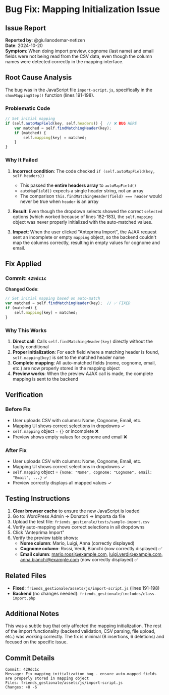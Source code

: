# Bug Fix: Mapping Initialization Issue

## Issue Report

**Reported by**: @giulianodemar-netizen  
**Date**: 2024-10-20  
**Symptom**: When doing import preview, cognome (last name) and email fields were not being read from the CSV data, even though the column names were detected correctly in the mapping interface.

## Root Cause Analysis

The bug was in the JavaScript file `import-script.js`, specifically in the `showMappingStep()` function (lines 191-198).

### Problematic Code

```javascript
// Set initial mapping
if (self.autoMapField(key, self.headers)) {  // ❌ BUG HERE
    var matched = self.findMatchingHeader(key);
    if (matched) {
        self.mapping[key] = matched;
    }
}
```

### Why It Failed

1. **Incorrect condition**: The code checked `if (self.autoMapField(key, self.headers))`
   - This passed the **entire headers array** to `autoMapField()`
   - `autoMapField()` expects a single header string, not an array
   - The comparison `this.findMatchingHeader(field) === header` would never be true when `header` is an array

2. **Result**: Even though the dropdown selects showed the correct `selected` options (which worked because of lines 182-183), the `self.mapping` object was never properly initialized with the auto-matched values.

3. **Impact**: When the user clicked "Anteprima Import", the AJAX request sent an incomplete or empty `mapping` object, so the backend couldn't map the columns correctly, resulting in empty values for cognome and email.

## Fix Applied

### Commit: `429dc1c`

**Changed Code**:

```javascript
// Set initial mapping based on auto-match
var matched = self.findMatchingHeader(key);  // ✅ FIXED
if (matched) {
    self.mapping[key] = matched;
}
```

### Why This Works

1. **Direct call**: Calls `self.findMatchingHeader(key)` directly without the faulty conditional
2. **Proper initialization**: For each field where a matching header is found, `self.mapping[key]` is set to the matched header name
3. **Complete mapping**: All auto-matched fields (nome, cognome, email, etc.) are now properly stored in the mapping object
4. **Preview works**: When the preview AJAX call is made, the complete mapping is sent to the backend

## Verification

### Before Fix
- User uploads CSV with columns: Nome, Cognome, Email, etc.
- Mapping UI shows correct selections in dropdowns ✓
- `self.mapping` object = `{}` or incomplete ❌
- Preview shows empty values for cognome and email ❌

### After Fix
- User uploads CSV with columns: Nome, Cognome, Email, etc.
- Mapping UI shows correct selections in dropdowns ✓
- `self.mapping` object = `{nome: "Nome", cognome: "Cognome", email: "Email", ...}` ✓
- Preview correctly displays all mapped values ✓

## Testing Instructions

1. **Clear browser cache** to ensure the new JavaScript is loaded
2. Go to: WordPress Admin → Donatori → Importa da file
3. Upload the test file: `friends_gestionale/tests/sample-import.csv`
4. Verify auto-mapping shows correct selections in all dropdowns
5. Click "Anteprima Import"
6. Verify the preview table shows:
   - **Nome column**: Mario, Luigi, Anna (correctly displayed)
   - **Cognome column**: Rossi, Verdi, Bianchi (now correctly displayed) ✅
   - **Email column**: mario.rossi@example.com, luigi.verdi@example.com, anna.bianchi@example.com (now correctly displayed) ✅

## Related Files

- **Fixed**: `friends_gestionale/assets/js/import-script.js` (lines 191-198)
- **Backend** (no changes needed): `friends_gestionale/includes/class-import.php`

## Additional Notes

This was a subtle bug that only affected the mapping initialization. The rest of the import functionality (backend validation, CSV parsing, file upload, etc.) was working correctly. The fix is minimal (8 insertions, 6 deletions) and focused on the specific issue.

## Commit Details

```
Commit: 429dc1c
Message: Fix mapping initialization bug - ensure auto-mapped fields are properly stored in mapping object
Files: friends_gestionale/assets/js/import-script.js
Changes: +8 -6
```
